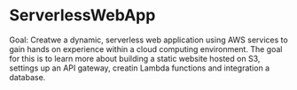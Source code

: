 # ServerlessWebApp
Goal: Creatwe a dynamic, serverless web application using AWS services to gain hands on experience within a cloud computing environment. The goal for this is to learn more about building a static website hosted on S3, settings up an API gateway, creatin Lambda functions and integration a database.

